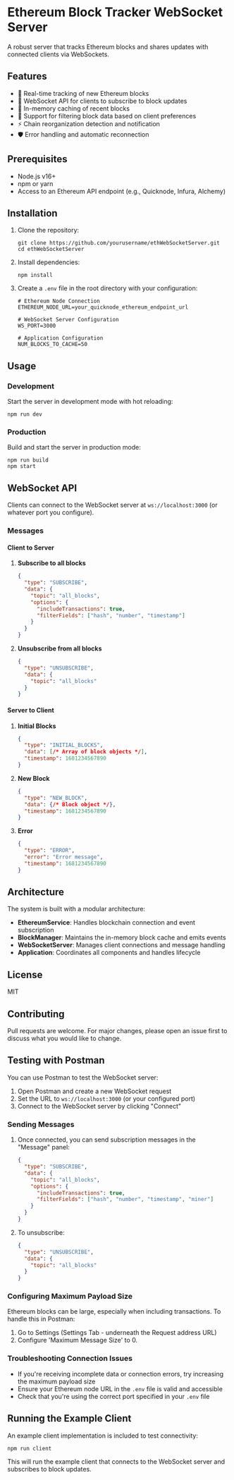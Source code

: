 # Ethereum Block Tracker WebSocket Server

A robust server that tracks Ethereum blocks and shares updates with connected clients via WebSockets.

## Features

- 🔄 Real-time tracking of new Ethereum blocks
- 📡 WebSocket API for clients to subscribe to block updates
- 🏪 In-memory caching of recent blocks
- 🔎 Support for filtering block data based on client preferences
- ⚡ Chain reorganization detection and notification
- 🛡️ Error handling and automatic reconnection

## Prerequisites

- Node.js v16+
- npm or yarn
- Access to an Ethereum API endpoint (e.g., Quicknode, Infura, Alchemy)

## Installation

1. Clone the repository:
   ```
   git clone https://github.com/yourusername/ethWebSocketServer.git
   cd ethWebSocketServer
   ```

2. Install dependencies:
   ```
   npm install
   ```

3. Create a `.env` file in the root directory with your configuration:
   ```
   # Ethereum Node Connection
   ETHEREUM_NODE_URL=your_quicknode_ethereum_endpoint_url
   
   # WebSocket Server Configuration
   WS_PORT=3000
   
   # Application Configuration
   NUM_BLOCKS_TO_CACHE=50
   ```

## Usage

### Development

Start the server in development mode with hot reloading:

```
npm run dev
```

### Production

Build and start the server in production mode:

```
npm run build
npm start
```

## WebSocket API

Clients can connect to the WebSocket server at `ws://localhost:3000` (or whatever port you configure).

### Messages

#### Client to Server

1. **Subscribe to all blocks**
   ```json
   {
     "type": "SUBSCRIBE",
     "data": {
       "topic": "all_blocks",
       "options": {
         "includeTransactions": true,
         "filterFields": ["hash", "number", "timestamp"]
       }
     }
   }
   ```

2. **Unsubscribe from all blocks**
   ```json
   {
     "type": "UNSUBSCRIBE",
     "data": {
       "topic": "all_blocks"
     }
   }
   ```

#### Server to Client

1. **Initial Blocks**
   ```json
   {
     "type": "INITIAL_BLOCKS",
     "data": [/* Array of block objects */],
     "timestamp": 1681234567890
   }
   ```

2. **New Block**
   ```json
   {
     "type": "NEW_BLOCK",
     "data": {/* Block object */},
     "timestamp": 1681234567890
   }
   ```

3. **Error**
   ```json
   {
     "type": "ERROR",
     "error": "Error message",
     "timestamp": 1681234567890
   }
   ```

## Architecture

The system is built with a modular architecture:

- **EthereumService**: Handles blockchain connection and event subscription
- **BlockManager**: Maintains the in-memory block cache and emits events
- **WebSocketServer**: Manages client connections and message handling
- **Application**: Coordinates all components and handles lifecycle

## License

MIT

## Contributing

Pull requests are welcome. For major changes, please open an issue first to discuss what you would like to change.

## Testing with Postman

You can use Postman to test the WebSocket server:

1. Open Postman and create a new WebSocket request
2. Set the URL to `ws://localhost:3000` (or your configured port)
3. Connect to the WebSocket server by clicking "Connect"

### Sending Messages

1. Once connected, you can send subscription messages in the "Message" panel:
   ```json
   {
     "type": "SUBSCRIBE",
     "data": {
       "topic": "all_blocks",
       "options": {
         "includeTransactions": true,
         "filterFields": ["hash", "number", "timestamp", "miner"]
       }
     }
   }
   ```

2. To unsubscribe:
   ```json
   {
     "type": "UNSUBSCRIBE",
     "data": {
       "topic": "all_blocks"
     }
   }
   ```

### Configuring Maximum Payload Size

Ethereum blocks can be large, especially when including transactions. To handle this in Postman:

1. Go to Settings (Settings Tab - underneath the Request address URL)
2. Configure 'Maximum Message Size' to 0.

### Troubleshooting Connection Issues

- If you're receiving incomplete data or connection errors, try increasing the maximum payload size
- Ensure your Ethereum node URL in the `.env` file is valid and accessible
- Check that you're using the correct port specified in your `.env` file

## Running the Example Client

An example client implementation is included to test connectivity:

```
npm run client
```

This will run the example client that connects to the WebSocket server and subscribes to block updates. 